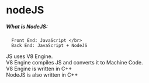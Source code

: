 # nodeJS

##### What is NodeJS: 
      Front End: JavaScript </br>
      Back End: JavaScript + NodeJS


JS uses V8 Engine. </br>
V8 Engine compiles JS and converts it to Machine Code. </br>
V8 Engine is written in C++ </br>
NodeJS is also written in C++ </br>
